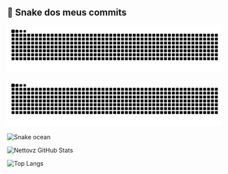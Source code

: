 ## 🐍 Snake dos meus commits

<!-- Versão para tema claro -->
![Snake animation](https://github.com/Nettovz/Nettovz/blob/output/github-contribution-grid-snake.svg)

<!-- Versão para tema escuro -->
![Snake dark](https://github.com/Nettovz/Nettovz/blob/output/github-contribution-grid-snake-dark.svg)

<!-- Versão "ocean" azul -->
![Snake ocean](https://github.com/Nettovz/Nettovz/blob/output/github-contribution-grid-snake-ocean.svg)

![Nettovz GitHub Stats](https://github-readme-stats.vercel.app/api?username=Nettovz&show_icons=true&theme=radical)


![Top Langs](https://github-readme-stats.vercel.app/api/top-langs/?username=Nettovz&layout=compact&theme=radical)
